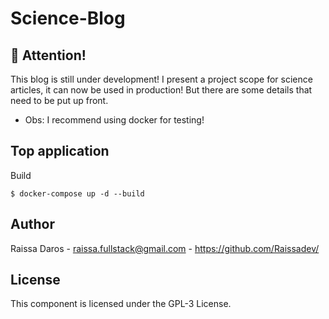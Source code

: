# Science-Blog

## :stop_sign: Attention!

This blog is still under development!
I present a project scope for science articles, it can now be used in production! But there are some details that need to be put up front.

- Obs: I recommend using docker for testing!


## Top application
Build
```
$ docker-compose up -d --build
```

## Author
Raissa Daros - raissa.fullstack@gmail.com - https://github.com/Raissadev/

## License
This component is licensed under the GPL-3 License.

